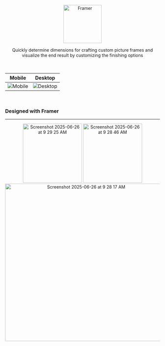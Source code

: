 <p align="center">
  <img alt="Framer" src="https://thenolans-apps-prod.s3.amazonaws.com/thenolansio/app_framer" width="124">
</p>

<div align="center">
  Quickly determine dimensions for crafting custom picture frames and visualize the end result by customizing the finishing options
</div>

<br/>

<br/>

Mobile             |  Desktop
:-------------------------:|:-------------------------:
![Mobile](https://github.com/user-attachments/assets/1cf46fcd-e0de-4be9-a26f-b79949d84877)  |  ![Desktop](https://github.com/user-attachments/assets/27ffe4fd-fe56-4217-809a-39a1b907ca05)

<br/>

### Designed with Framer

---

<p float="left" align="center">
<img width="192" alt="Screenshot 2025-06-26 at 9 29 25 AM" src="https://github.com/user-attachments/assets/4092bf96-fe87-478e-9e7d-53a292ea07b0" />
<img width="192" alt="Screenshot 2025-06-26 at 9 28 46 AM" src="https://github.com/user-attachments/assets/7abee133-e034-49f5-83ba-aa8716a06e55" />
<img width="512" alt="Screenshot 2025-06-26 at 9 28 17 AM" src="https://github.com/user-attachments/assets/effc0a41-99f0-4d57-b5a7-edc3e8cba845" />
</p>
